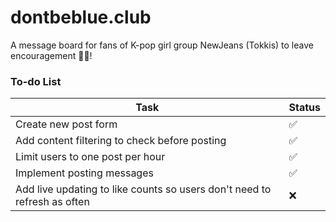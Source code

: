 # dontbeblue.club
A message board for fans of K-pop girl group NewJeans (Tokkis) to leave encouragement 🐰💙!


### To-do List
| Task    | Status |
| -------- | ------- |
| Create new post form  |  ✅  |
| Add content filtering to check before posting  |  ✅  |
| Limit users to one post per hour |  ✅  |
| Implement posting messages |  ✅  |
| Add live updating to like counts so users don't need to refresh as often |  ❌  |